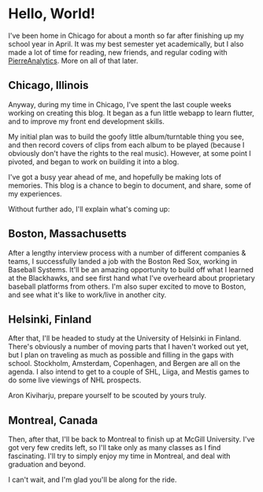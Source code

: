# Hello, World!

I've been home in Chicago for about a month so far after finishing up my school year in April. It was my best semester yet academically, but I also made a lot of time for reading, new friends, and regular coding with [PierreAnalytics](https://www.pierreanalytics.com/about). More on all of that later.

## Chicago, Illinois
Anyway, during my time in Chicago, I've spent the last couple weeks working on creating this blog. It began as a fun little webapp to learn flutter, and to improve my front end development skills.

My initial plan was to build the goofy little album/turntable thing you see, and then record covers of clips from each album to be played (because I obviously don't have the rights to the real music). However, at some point I pivoted, and began to work on building it into a blog.

I've got a busy year ahead of me, and hopefully be making lots of memories. This blog is a chance to begin to document, and share, some of my experiences.

Without further ado, I'll explain what's coming up:

## Boston, Massachusetts
After a lengthy interview process with a number of different companies & teams, I successfully landed a job with the Boston Red Sox, working in Baseball Systems. It'll be an amazing opportunity to build off what I learned at the Blackhawks, and see first hand what I've overheard about proprietary baseball platforms from others. I'm also super excited to move to Boston, and see what it's like to work/live in another city.

## Helsinki, Finland
After that, I'll be headed to study at the University of Helsinki in Finland. There's obviously a number of moving parts that I haven't worked out yet, but I plan on traveling as much as possible and filling in the gaps with school. Stockholm, Amsterdam, Copenhagen, and Bergen are all on the agenda. I also intend to get to a couple of SHL, Liiga, and Mestis games to do some live viewings of NHL prospects.

Aron Kiviharju, prepare yourself to be scouted by yours truly.

## Montreal, Canada
Then, after that, I'll be back to Montreal to finish up at McGill University. I've got very few credits left, so I'll take only as many classes as I find fascinating. I'll try to simply enjoy my time in Montreal, and deal with graduation and beyond.

I can't wait, and I'm glad you'll be along for the ride.
